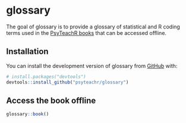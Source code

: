 
<!-- README.md is generated from README.Rmd. Please edit that file -->

# glossary

<!-- badges: start -->

<!-- badges: end -->

The goal of glossary is to provide a glossary of statistical and R
coding terms used in the [PsyTeachR books](https://psyteachr.github.io/)
that can be accessed offline.

## Installation

You can install the development version of glossary from
[GitHub](https://github.com/PsyTeachR/) with:

``` r
# install.packages("devtools")
devtools::install_github("psyteachr/glossary")
```

## Access the book offline

``` r
glossary::book()
```
